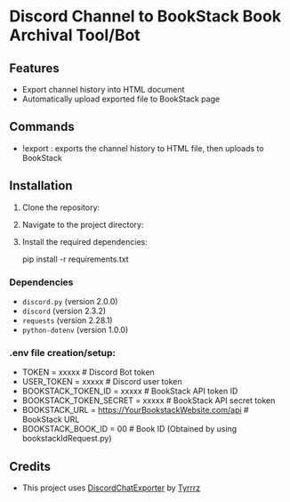 # Discord Channel to BookStack Book Archival Tool/Bot

## Features
- Export channel history into HTML document
- Automatically upload exported file to BookStack page

## Commands

- !export : exports the channel history to HTML file, then uploads to BookStack

## Installation

1. Clone the repository:

2. Navigate to the project directory:
    
3. Install the required dependencies:
    
    pip install -r requirements.txt

### Dependencies

- `discord.py` (version 2.0.0)
- `discord` (version 2.3.2)
- `requests` (version 2.28.1)
- `python-dotenv` (version 1.0.0)

### .env file creation/setup:

- TOKEN = xxxxx # Discord Bot token
- USER_TOKEN = xxxxx  # Discord user token
- BOOKSTACK_TOKEN_ID = xxxxx # BookStack API token ID
- BOOKSTACK_TOKEN_SECRET = xxxxx  # BookStack API secret token
- BOOKSTACK_URL = https://YourBookstackWebsite.com/api  # BookStack URL
- BOOKSTACK_BOOK_ID = 00 # Book ID (Obtained by using bookstackIdRequest.py)


## Credits

- This project uses [DiscordChatExporter](https://github.com/Tyrrrz/DiscordChatExporter) by [Tyrrrz](https://github.com/Tyrrrz)
